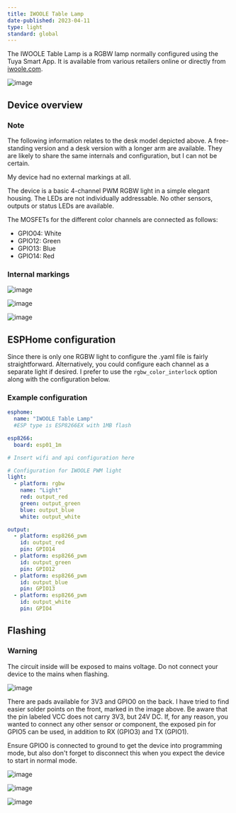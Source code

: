 ```yaml
---
title: IWOOLE Table Lamp
date-published: 2023-04-11
type: light
standard: global
---
```


The IWOOLE Table Lamp is a RGBW lamp normally configured using the Tuya
Smart App. It is available from various retailers online or directly
from
[iwoole.com](https://www.iwoole.com/product/category/wifi-smart-table-lamp/).

![image](/iwoole_rgbw_table_lamp.png)

## Device overview

### Note

The following information relates to the desk model depicted above. A
free-standing version and a desk version with a longer arm are
available. They are likely to share the same internals and
configuration, but I can not be certain.

My device had no external markings at all.

The device is a basic 4-channel PWM RGBW light in a simple elegant
housing. The LEDs are not individually addressable. No other sensors,
outputs or status LEDs are available.

The MOSFETs for the different color channels are connected as follows:

- GPIO04: White
- GPIO12: Green
- GPIO13: Blue
- GPIO14: Red

### Internal markings

![image](/iwoole_rgbw_table_lamp_internal_1.jpg)

![image](/iwoole_rgbw_table_lamp_internal_2.jpg)

![image](/iwoole_rgbw_table_lamp_internal_3.jpg)

## ESPHome configuration

Since there is only one RGBW light to configure the .yaml file is fairly
straightforward. Alternatively, you could configure each channel as a
separate light if desired. I prefer to use the `rgbw_color_interlock`
option along with the configuration below.

### Example configuration

``` yaml
esphome:
  name: "IWOOLE Table Lamp"
  #ESP type is ESP8266EX with 1MB flash

esp8266:
  board: esp01_1m

# Insert wifi and api configuration here

# Configuration for IWOOLE PWM light
light:
  - platform: rgbw
    name: "Light"
    red: output_red
    green: output_green
    blue: output_blue
    white: output_white

output:
  - platform: esp8266_pwm
    id: output_red
    pin: GPIO14
  - platform: esp8266_pwm
    id: output_green
    pin: GPIO12
  - platform: esp8266_pwm
    id: output_blue
    pin: GPIO13
  - platform: esp8266_pwm
    id: output_white
    pin: GPIO4
```

## Flashing

### Warning

The circuit inside will be exposed to mains voltage. Do not connect your
device to the mains when flashing. 

![image](/iwoole_rgbw_table_lamp_connections_top.jpg)

There are pads available for 3V3 and GPIO0 on the back. I have tried to
find easier solder points on the front, marked in the image above. Be
aware that the pin labeled VCC does not carry 3V3, but 24V DC. If, for
any reason, you wanted to connect any other sensor or component, the
exposed pin for GPIO5 can be used, in addition to RX (GPIO3) and TX
(GPIO1).

Ensure GPIO0 is connected to ground to get the device into programming mode, 
but also don\'t forget to disconnect this when you expect the device to start in normal mode.

![image](/iwoole_rgbw_table_lamp_connections_bottom.jpg)

![image](/iwoole_rgbw_table_lamp_wires_top.jpg)

![image](/iwoole_rgbw_table_lamp_wires_bottom.jpg)
